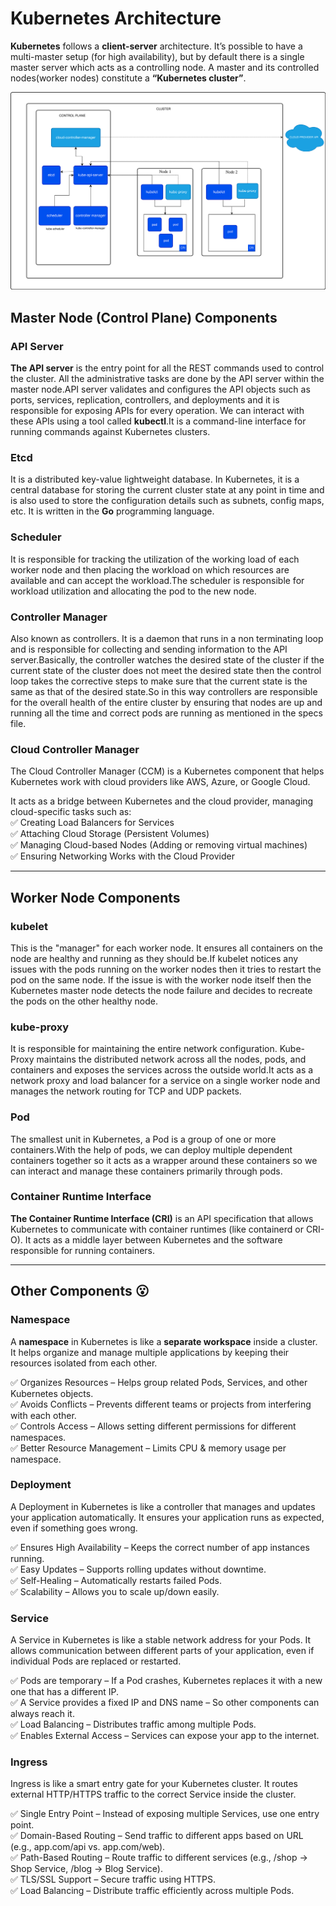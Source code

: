 # Kubernetes Architecture

**Kubernetes** follows a **client-server** architecture. It’s possible to have a multi-master setup (for high availability), but by default there is a single master server which acts as a controlling node.
A master and its controlled nodes(worker nodes) constitute a **“Kubernetes cluster”**.


![loading...](../../images/kubernetes_img/kubernetes-cluster-architecture.svg)


## Master Node (Control Plane) Components

### API Server

**The API server** is the entry point for all the REST commands used to control the cluster. All the administrative tasks are done by the API server within the master node.API server validates and configures the API objects such as ports, services, replication, controllers, and deployments and it is responsible for exposing APIs for every operation. We can interact with these APIs using a tool called **kubectl**.It is a command-line interface for running commands against Kubernetes clusters.

### Etcd

It is a distributed key-value lightweight database. In Kubernetes, it is a central database for storing the current cluster state at any point in time and is also used to store the configuration details such as subnets, config maps, etc. It is written in the **Go** programming language.


### Scheduler

It is responsible for tracking the utilization of the working load of each worker node and then placing the workload on which resources are available and can accept the workload.The scheduler is responsible for workload utilization and allocating the pod to the new node.

### Controller Manager

Also known as controllers. It is a daemon that runs in a non terminating loop and is responsible for collecting and sending information to the API server.Basically, the controller watches the desired state of the cluster if the current state of the cluster does not meet the desired state then the control loop takes the corrective steps to make sure that the current state is the same as that of the desired state.So in this way controllers are responsible for the overall health of the entire cluster by ensuring that nodes are up and running all the time and correct pods are running as mentioned in the specs file. 

### Cloud Controller Manager

The Cloud Controller Manager (CCM) is a Kubernetes component that helps Kubernetes work with cloud providers like AWS, Azure, or Google Cloud.

It acts as a bridge between Kubernetes and the cloud provider, managing cloud-specific tasks such as:<br>
✅ Creating Load Balancers for Services<br>
✅ Attaching Cloud Storage (Persistent Volumes)<br>
✅ Managing Cloud-based Nodes (Adding or removing virtual machines)<br>
✅ Ensuring Networking Works with the Cloud Provider

---

## Worker Node Components

### kubelet

This is the "manager" for each worker node. It ensures all containers on the node are healthy and running as they should be.If kubelet notices any issues with the pods running on the worker nodes then it tries to restart the pod on the same node. If the issue is with the worker node itself then the Kubernetes master node detects the node failure and decides to recreate the pods on the other healthy node.

### kube-proxy

It is responsible for maintaining the entire network configuration. Kube-Proxy maintains the distributed network across all the nodes, pods, and containers and exposes the services across the outside world.It acts as a network proxy and load balancer for a service on a single worker node and manages the network routing for TCP and UDP packets.

### Pod

The smallest unit in Kubernetes, a Pod is a group of one or more containers.With the help of pods, we can deploy multiple dependent containers together so it acts as a wrapper around these containers so we can interact and manage these containers primarily through pods. 

### Container Runtime Interface

**The Container Runtime Interface (CRI)** is an API specification that allows Kubernetes to communicate with container runtimes (like containerd or CRI-O). It acts as a middle layer between Kubernetes and the software responsible for running containers.

---

## Other Components 😮

### Namespace

A **namespace** in Kubernetes is like a **separate workspace** inside a cluster. It helps organize and manage multiple applications by keeping their resources isolated from each other.<br>

✅ Organizes Resources – Helps group related Pods, Services, and other Kubernetes objects.<br>
✅ Avoids Conflicts – Prevents different teams or projects from interfering with each other.<br>
✅ Controls Access – Allows setting different permissions for different namespaces.<br>
✅ Better Resource Management – Limits CPU & memory usage per namespace.

### Deployment

A Deployment in Kubernetes is like a controller that manages and updates your application automatically. It ensures your application runs as expected, even if something goes wrong.<br>

✅ Ensures High Availability – Keeps the correct number of app instances running.<br>
✅ Easy Updates – Supports rolling updates without downtime.<br>
✅ Self-Healing – Automatically restarts failed Pods.<br>
✅ Scalability – Allows you to scale up/down easily.

### Service

A Service in Kubernetes is like a stable network address for your Pods. It allows communication between different parts of your application, even if individual Pods are replaced or restarted.<br>

✅ Pods are temporary – If a Pod crashes, Kubernetes replaces it with a new one that has a different IP.<br>
✅ A Service provides a fixed IP and DNS name – So other components can always reach it.<br>
✅ Load Balancing – Distributes traffic among multiple Pods.<br>
✅ Enables External Access – Services can expose your app to the internet.



### Ingress

Ingress is like a smart entry gate for your Kubernetes cluster. It routes external HTTP/HTTPS traffic to the correct Service inside the cluster.<br>

✅ Single Entry Point – Instead of exposing multiple Services, use one entry point.<br>
✅ Domain-Based Routing – Send traffic to different apps based on URL (e.g., app.com/api vs. app.com/web).<br>
✅ Path-Based Routing – Route traffic to different services (e.g., /shop → Shop Service, /blog → Blog Service).<br>
✅ TLS/SSL Support – Secure traffic using HTTPS.<br>
✅ Load Balancing – Distribute traffic efficiently across multiple Pods.


